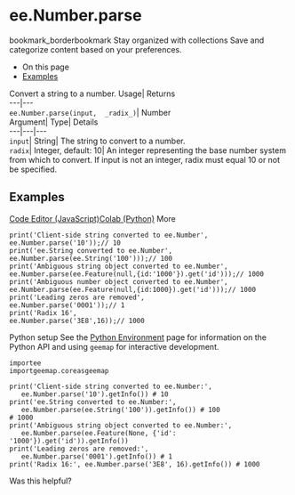  
#  ee.Number.parse
bookmark_borderbookmark Stay organized with collections  Save and categorize content based on your preferences.
  * On this page
  * [Examples](https://developers.google.com/earth-engine/apidocs/ee-number-parse#examples)


Convert a string to a number. 
Usage| Returns  
---|---  
`ee.Number.parse(input,  _radix_)`| Number  
Argument| Type| Details  
---|---|---  
`input`| String| The string to convert to a number.  
`radix`| Integer, default: 10| An integer representing the base number system from which to convert. If input is not an integer, radix must equal 10 or not be specified.  
## Examples
[Code Editor (JavaScript)](https://developers.google.com/earth-engine/apidocs/ee-number-parse#code-editor-javascript-sample)[Colab (Python)](https://developers.google.com/earth-engine/apidocs/ee-number-parse#colab-python-sample) More
```
print('Client-side string converted to ee.Number',
ee.Number.parse('10'));// 10
print('ee.String converted to ee.Number',
ee.Number.parse(ee.String('100')));// 100
print('Ambiguous string object converted to ee.Number',
ee.Number.parse(ee.Feature(null,{id:'1000'}).get('id')));// 1000
print('Ambiguous number object converted to ee.Number',
ee.Number.parse(ee.Feature(null,{id:1000}).get('id')));// 1000
print('Leading zeros are removed',
ee.Number.parse('0001'));// 1
print('Radix 16',
ee.Number.parse('3E8',16));// 1000
```
Python setup
See the [ Python Environment](https://developers.google.com/earth-engine/guides/python_install) page for information on the Python API and using `geemap` for interactive development.
```
importee
importgeemap.coreasgeemap
```
```
print('Client-side string converted to ee.Number:',
   ee.Number.parse('10').getInfo()) # 10
print('ee.String converted to ee.Number:',
   ee.Number.parse(ee.String('100')).getInfo()) # 100
# 1000
print('Ambiguous string object converted to ee.Number:',
   ee.Number.parse(ee.Feature(None, {'id': '1000'}).get('id')).getInfo())
print('Leading zeros are removed:',
   ee.Number.parse('0001').getInfo()) # 1
print('Radix 16:', ee.Number.parse('3E8', 16).getInfo()) # 1000
```

Was this helpful?

